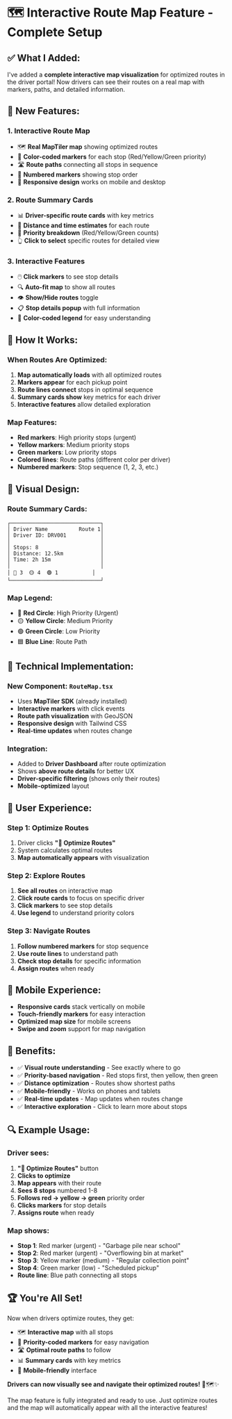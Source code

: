# 🗺️ **Interactive Route Map Feature - Complete Setup**

## ✅ **What I Added:**

I've added a **complete interactive map visualization** for optimized routes in the driver portal! Now drivers can see their routes on a real map with markers, paths, and detailed information.

## 🎯 **New Features:**

### **1. Interactive Route Map**
- 🗺️ **Real MapTiler map** showing optimized routes
- 📍 **Color-coded markers** for each stop (Red/Yellow/Green priority)
- 🛣️ **Route paths** connecting all stops in sequence
- 🔢 **Numbered markers** showing stop order
- 📱 **Responsive design** works on mobile and desktop

### **2. Route Summary Cards**
- 📊 **Driver-specific route cards** with key metrics
- 📏 **Distance and time estimates** for each route
- 🎯 **Priority breakdown** (Red/Yellow/Green counts)
- 👆 **Click to select** specific routes for detailed view

### **3. Interactive Features**
- 🖱️ **Click markers** to see stop details
- 🔍 **Auto-fit map** to show all routes
- 👁️ **Show/Hide routes** toggle
- 📋 **Stop details popup** with full information
- 🎨 **Color-coded legend** for easy understanding

## 🚀 **How It Works:**

### **When Routes Are Optimized:**
1. **Map automatically loads** with all optimized routes
2. **Markers appear** for each pickup point
3. **Route lines connect** stops in optimal sequence
4. **Summary cards show** key metrics for each driver
5. **Interactive features** allow detailed exploration

### **Map Features:**
- **Red markers**: High priority stops (urgent)
- **Yellow markers**: Medium priority stops
- **Green markers**: Low priority stops
- **Colored lines**: Route paths (different color per driver)
- **Numbered markers**: Stop sequence (1, 2, 3, etc.)

## 🎨 **Visual Design:**

### **Route Summary Cards:**
```
┌─────────────────────────────┐
│ Driver Name          Route 1│
│ Driver ID: DRV001           │
│                             │
│ Stops: 8                    │
│ Distance: 12.5km            │
│ Time: 2h 15m                │
│                             │
│ 🔴 3  🟡 4  🟢 1           │
└─────────────────────────────┘
```

### **Map Legend:**
- 🔴 **Red Circle**: High Priority (Urgent)
- 🟡 **Yellow Circle**: Medium Priority
- 🟢 **Green Circle**: Low Priority
- 🟦 **Blue Line**: Route Path

## 🔧 **Technical Implementation:**

### **New Component: `RouteMap.tsx`**
- Uses **MapTiler SDK** (already installed)
- **Interactive markers** with click events
- **Route path visualization** with GeoJSON
- **Responsive design** with Tailwind CSS
- **Real-time updates** when routes change

### **Integration:**
- Added to **Driver Dashboard** after route optimization
- Shows **above route details** for better UX
- **Driver-specific filtering** (shows only their routes)
- **Mobile-optimized** layout

## 🎯 **User Experience:**

### **Step 1: Optimize Routes**
1. Driver clicks **"🚛 Optimize Routes"**
2. System calculates optimal routes
3. **Map automatically appears** with visualization

### **Step 2: Explore Routes**
1. **See all routes** on interactive map
2. **Click route cards** to focus on specific driver
3. **Click markers** to see stop details
4. **Use legend** to understand priority colors

### **Step 3: Navigate Routes**
1. **Follow numbered markers** for stop sequence
2. **Use route lines** to understand path
3. **Check stop details** for specific information
4. **Assign routes** when ready

## 📱 **Mobile Experience:**

- **Responsive cards** stack vertically on mobile
- **Touch-friendly markers** for easy interaction
- **Optimized map size** for mobile screens
- **Swipe and zoom** support for map navigation

## 🎉 **Benefits:**

- ✅ **Visual route understanding** - See exactly where to go
- ✅ **Priority-based navigation** - Red stops first, then yellow, then green
- ✅ **Distance optimization** - Routes show shortest paths
- ✅ **Mobile-friendly** - Works on phones and tablets
- ✅ **Real-time updates** - Map updates when routes change
- ✅ **Interactive exploration** - Click to learn more about stops

## 🔍 **Example Usage:**

### **Driver sees:**
1. **"🚛 Optimize Routes"** button
2. **Clicks to optimize**
3. **Map appears** with their route
4. **Sees 8 stops** numbered 1-8
5. **Follows red → yellow → green** priority order
6. **Clicks markers** for stop details
7. **Assigns route** when ready

### **Map shows:**
- **Stop 1**: Red marker (urgent) - "Garbage pile near school"
- **Stop 2**: Red marker (urgent) - "Overflowing bin at market"
- **Stop 3**: Yellow marker (medium) - "Regular collection point"
- **Stop 4**: Green marker (low) - "Scheduled pickup"
- **Route line**: Blue path connecting all stops

## 🏆 **You're All Set!**

Now when drivers optimize routes, they get:
- 🗺️ **Interactive map** with all stops
- 📍 **Priority-coded markers** for easy navigation
- 🛣️ **Optimal route paths** to follow
- 📊 **Summary cards** with key metrics
- 📱 **Mobile-friendly** interface

**Drivers can now visually see and navigate their optimized routes!** 🚛🗺️✨

The map feature is fully integrated and ready to use. Just optimize routes and the map will automatically appear with all the interactive features!


